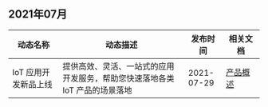



## 2021年07月

<table >
<thead>
<tr>
<th width="20%">动态名称</th>
<th width="50%">动态描述</th>
 <th width="15%">发布时间</th>  
<th width="15%">相关文档</th>
</tr>
</thead>
<tbody><tr>
<td>IoT 应用开发新品上线</td>
<td >提供高效、灵活、一站式的应用开发服务，帮助您快速落地各类 IoT 产品的场景落地</td>
<td>2021-07-29</td> 
<td><a href="https://cloud.tencent.com/document/product/1468/57898">产品概述</tr>
</tbody></table>

